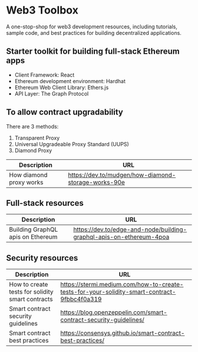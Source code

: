 # Web3 Toolbox
A one-stop-shop for web3 development resources, including tutorials, sample code, and best practices for building decentralized applications.

## Starter toolkit for building full-stack Ethereum apps
- Client Framework: React
- Ethereum development environment: Hardhat
- Ethereum Web Client Library: Ethers.js
- API Layer: The Graph Protocol


## To allow contract upgradability
There are 3 methods:
1. Transparent Proxy
2. Universal Upgradeable Proxy Standard (UUPS)
3. Diamond Proxy

| Description  | URL |
| ------------- | ------------- |
| How diamond proxy works | https://dev.to/mudgen/how-diamond-storage-works-90e|


## Full-stack resources

| Description  | URL |
| ------------- | ------------- |
| Building GraphQL apis on Ethereum | https://dev.to/edge-and-node/building-graphql-apis-on-ethereum-4poa |


## Security resources

| Description  | URL |
| ------------- | ------------- |
| How to create tests for solidity smart contracts  | https://stermi.medium.com/how-to-create-tests-for-your-solidity-smart-contract-9fbbc4f0a319  |
| Smart contract security guidelines  | https://blog.openzeppelin.com/smart-contract-security-guidelines/  |
| Smart contract best practices | https://consensys.github.io/smart-contract-best-practices/ |
